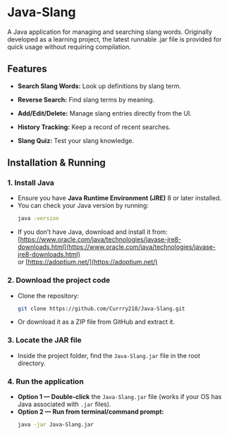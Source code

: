 # Java-Slang
A Java application for managing and searching slang words.
Originally developed as a learning project, the latest runnable .jar file is provided for quick usage without requiring compilation.

## Features
- **Search Slang Words:** Look up definitions by slang term.

- **Reverse Search:** Find slang terms by meaning.

- **Add/Edit/Delete:** Manage slang entries directly from the UI.

- **History Tracking:** Keep a record of recent searches.

- **Slang Quiz:** Test your slang knowledge.

## Installation & Running

### 1. Install Java
- Ensure you have **Java Runtime Environment (JRE)** 8 or later installed.  
- You can check your Java version by running:
     ```bash
     java -version
     ```
- If you don’t have Java, download and install it from:  
     [https://www.oracle.com/java/technologies/javase-jre8-downloads.html](https://www.oracle.com/java/technologies/javase-jre8-downloads.html)  
     or [https://adoptium.net/](https://adoptium.net/)

### 2. Download the project code
- Clone the repository:
     ```bash
     git clone https://github.com/Currry218/Java-Slang.git
     ```
- Or download it as a ZIP file from GitHub and extract it.

### 3. Locate the JAR file
- Inside the project folder, find the `Java-Slang.jar` file in the root directory.

### 4. Run the application
- **Option 1 — Double-click** the `Java-Slang.jar` file (works if your OS has Java associated with `.jar` files).  
- **Option 2 — Run from terminal/command prompt:**
     ```bash
     java -jar Java-Slang.jar
     ```

